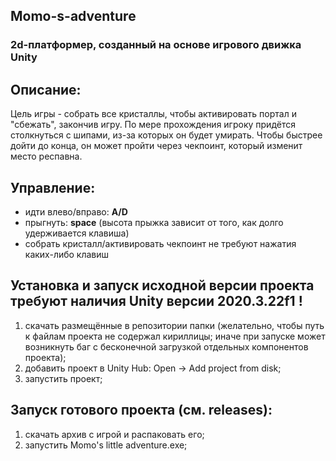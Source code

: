 ## Momo-s-adventure

### 2d-платформер, созданный на основе игрового движка Unity

## Описание:
Цель игры - собрать все кристаллы, чтобы активировать портал и "сбежать", закончив игру. По мере прохождения игроку придётся столкнуться с шипами, из-за которых он будет умирать.
Чтобы быстрее дойти до конца, он может пройти через чекпоинт, который изменит место респавна.

## Управление:
- идти влево/вправо: **A/D**
- прыгнуть: **space** (высота прыжка зависит от того, как долго удерживается клавиша)
- собрать кристалл/активировать чекпоинт не требуют нажатия каких-либо клавиш

## Установка и запуск исходной версии проекта требуют наличия Unity версии 2020.3.22f1 !
1) скачать размещённые в репозитории папки (желательно, чтобы путь к файлам проекта не содержал кириллицы; иначе при запуске может возникнуть баг с бесконечной загрузкой отдельных компонентов проекта);
2) добавить проект в Unity Hub: Open -> Add project from disk;
3) запустить проект;

## Запуск готового проекта (см. releases):
1) скачать архив с игрой и распаковать его;
2) запустить Momo's little adventure.exe;
